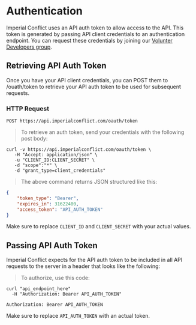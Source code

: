 # Authentication

Imperial Conflict uses an API auth token to allow access to the API. This token is generated by passing API client credentials to an authentication endpoint.  You can request these credentials by joining our [Volunter Developers group](https://discourse.imperialconflict.com/g/volunteer_developers).

## Retrieving API Auth Token

Once you have your API client credentials, you can POST them to /ouath/token to retrieve your API auth token to be used for subsequent requests.

### HTTP Request

`POST https://api.imperialconflict.com/oauth/token`

> To retrieve an auth token, send your credentials with the following post body:

```shell
curl -v https://api.imperialconflict.com/oauth/token \
   -H "Accept: application/json" \
   -u "CLIENT_ID:CLIENT_SECRET" \
   -d "scope":"*" \
   -d "grant_type=client_credentials"
```

> The above command returns JSON structured like this:

```json
{
    "token_type": "Bearer",
    "expires_in": 31622400,
    "access_token": "API_AUTH_TOKEN"
}
```

<aside class="notice">
Make sure to replace <code>CLIENT_ID</code> and <code>CLIENT_SECRET</code> with your actual values.
</aside>

## Passing API Auth Token

Imperial Conflict expects for the API auth token to be included in all API requests to the server in a header that looks like the following:

> To authorize, use this code:

```shell
curl "api_endpoint_here"
  -H "Authorization: Bearer API_AUTH_TOKEN"
```

`Authorization: Bearer API_AUTH_TOKEN`

<aside class="notice">
Make sure to replace <code>API_AUTH_TOKEN</code> with an actual token.
</aside>
